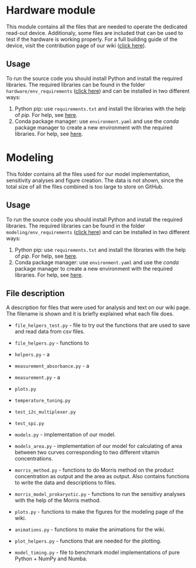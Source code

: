 # Hardware module

This module contains all the files that are needed to operate the dedicated read-out device. Additionaly, some files are included that can be used to test if the hardware is working properly. For a full building guide of the device, visit the contribution page of our wiki ([click here](/[modeling/env_requirements](https://2021.igem.org/Team:TUDelft/Contribution))).

## Usage
To run the source code you should install Python and install the required libraries. The required libraries can be found in the folder `hardware/env_requirements` ([click here](/modeling/env_requirements)) and can be installed in two different ways:
1. Python pip: use `requirements.txt` and install the libraries with the help of *pip*. For help, see [here](https://pip.pypa.io/en/stable/user_guide/#requirements-files).
2. Conda package manager: use `environment.yaml` and use the *conda* package manager to create a new environment with the required libraries. For help, see [here](https://conda.io/projects/conda/en/latest/user-guide/tasks/manage-environments.html#creating-an-environment-from-an-environment-yml-file).


# Modeling

This folder contains all the files used for our model implementation, sensitivity analyses and figure creation. The data is not shown, since the total size of all the files combined is too large to store on GitHub.
## Usage
To run the source code you should install Python and install the required libraries. The required libraries can be found in the folder `modeling/env_requirements` ([click here](/modeling/env_requirements)) and can be installed in two different ways:

1. Python pip: use `requirements.txt` and install the libraries with the help of *pip*. For help, see [here](https://pip.pypa.io/en/stable/user_guide/#requirements-files).
2. Conda package manager: use `environment.yaml` and use the *conda* package manager to create a new environment with the required libraries. For help, see [here](https://conda.io/projects/conda/en/latest/user-guide/tasks/manage-environments.html#creating-an-environment-from-an-environment-yml-file).

## File description
A description for files that were used for analysis and text on our wiki page. The filename is shown and it is briefly explained what each file does.

- `file_helpers_test.py` - file to try out the functions that are used to save and read data from csv files.
- `file_helpers.py` - functions to 
- `helpers.py` - a
- `measurement_absorbance.py` - a 
- `measurement.py` - a 
- `plots.py`
- `temperature_tuning.py`
- `test_i2c_multiplexer.py`
- `test_spi.py`

- `models.py` - implementation of our model.
- `models_area.py` - implementation of our model for calculating of area between two curves corresponding to two different vitamin concentrations.
- `morris_method.py` - functions to do Morris method on the product concentration as output and the area as output. Also contains functions to write the data and descriptions to files.
- `morris_model_prokaryotic.py` - functions to run the sensitivy analyses with the help of the Morris method.
- `plots.py` - functions to make the figures for the modeling page of the wiki.
- `animations.py` - functions to make the animations for the wiki.
- `plot_helpers.py` - functions that are needed for the plotting.
- `model_timing.py` - file to benchmark model implementations of pure Python + NumPy and Numba.

